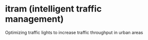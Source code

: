 # itram (intelligent traffic management)
Optimizing traffic lights to increase traffic throughput in urban areas
